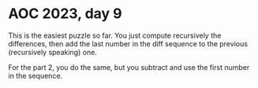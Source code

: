# AOC 2023, day 9

This is the easiest puzzle so far. You just compute recursively the differences, then add the last number in the diff sequence to the previous (recursively speaking) one.

For the part 2, you do the same, but you subtract and use the first number in the sequence.